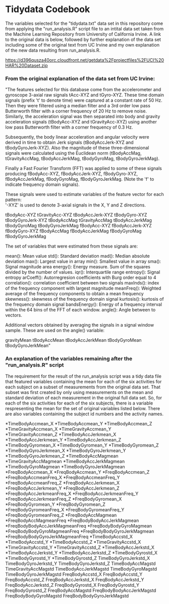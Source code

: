 Tidydata Codebook
=================

The variables selected for the "tidydata.txt" data set in this
repository come from applying the "run\_analysis.R" script file to an
intital data set taken from the Machine Learning Repository from
University of California Irvine. A link to the original data is below,
followed by further explanation of the data set including some of the
original text from UC Irvine and my own explanation of the new data
resulting from run\_analysis.R.

<https://d396qusza40orc.cloudfront.net/getdata%2Fprojectfiles%2FUCI%20HAR%20Dataset.zip>

### From the original explanation of the data set from UC Irvine:

"The features selected for this database come from the accelerometer and
gyroscope 3-axial raw signals tAcc-XYZ and tGyro-XYZ. These time domain
signals (prefix 't' to denote time) were captured at a constant rate of
50 Hz. Then they were filtered using a median filter and a 3rd order low
pass Butterworth filter with a corner frequency of 20 Hz to remove
noise. Similarly, the acceleration signal was then separated into body
and gravity acceleration signals (tBodyAcc-XYZ and tGravityAcc-XYZ)
using another low pass Butterworth filter with a corner frequency of 0.3
Hz.

Subsequently, the body linear acceleration and angular velocity were
derived in time to obtain Jerk signals (tBodyAccJerk-XYZ and
tBodyGyroJerk-XYZ). Also the magnitude of these three-dimensional
signals were calculated using the Euclidean norm (tBodyAccMag,
tGravityAccMag, tBodyAccJerkMag, tBodyGyroMag, tBodyGyroJerkMag).

Finally a Fast Fourier Transform (FFT) was applied to some of these
signals producing fBodyAcc-XYZ, fBodyAccJerk-XYZ, fBodyGyro-XYZ,
fBodyAccJerkMag, fBodyGyroMag, fBodyGyroJerkMag. (Note the 'f' to
indicate frequency domain signals).

These signals were used to estimate variables of the feature vector for
each pattern:  
'-XYZ' is used to denote 3-axial signals in the X, Y and Z directions.

tBodyAcc-XYZ tGravityAcc-XYZ tBodyAccJerk-XYZ tBodyGyro-XYZ
tBodyGyroJerk-XYZ tBodyAccMag tGravityAccMag tBodyAccJerkMag
tBodyGyroMag tBodyGyroJerkMag fBodyAcc-XYZ fBodyAccJerk-XYZ
fBodyGyro-XYZ fBodyAccMag fBodyAccJerkMag fBodyGyroMag fBodyGyroJerkMag

The set of variables that were estimated from these signals are:

mean(): Mean value std(): Standard deviation mad(): Median absolute
deviation max(): Largest value in array min(): Smallest value in array
sma(): Signal magnitude area energy(): Energy measure. Sum of the
squares divided by the number of values. iqr(): Interquartile range
entropy(): Signal entropy arCoeff(): Autorregresion coefficients with
Burg order equal to 4 correlation(): correlation coefficient between two
signals maxInds(): index of the frequency component with largest
magnitude meanFreq(): Weighted average of the frequency components to
obtain a mean frequency skewness(): skewness of the frequency domain
signal kurtosis(): kurtosis of the frequency domain signal
bandsEnergy(): Energy of a frequency interval within the 64 bins of the
FFT of each window. angle(): Angle between to vectors.

Additional vectors obtained by averaging the signals in a signal window
sample. These are used on the angle() variable:

gravityMean tBodyAccMean tBodyAccJerkMean tBodyGyroMean
tBodyGyroJerkMean"

### An explanation of the variables remaining after the "run\_analysis.R" script

The requirement for the result of the run\_analysis script was a tidy
data file that featured variables containing the mean for each of the
six activities for each subject on a subset of measurements from the
original data set. That subset was first created by only using
measurements on the mean and standard deviation of each measurement in
the original full data set. So, for each of the six activities for each
of the six subjects, there is a variable respresenting the mean for the
set of original variables listed below. There are also variables
containing the subject id numbers and the activity names.

*TimeBodyAccmean_X 
*TimeBodyAccmean\_Y 
*TimeBodyAccmean\_Z
*TimeGravityAccmean\_X 
*TimeGravityAccmean\_Y 
*TimeGravityAccmean\_Z
*TimeBodyAccJerkmean\_X 
*TimeBodyAccJerkmean\_Y 
*TimeBodyAccJerkmean\_Z
*TimeBodyGyromean\_X 
*TimeBodyGyromean\_Y 
*TimeBodyGyromean\_Z
*TimeBodyGyroJerkmean\_X 
*TimeBodyGyroJerkmean\_Y 
*TimeBodyGyroJerkmean\_Z
*TimeBodyAccMagmean 
*TimeGravityAccMagmean 
*TimeBodyAccJerkMagmean
*TimeBodyGyroMagmean 
*TimeBodyGyroJerkMagmean 
*FreqBodyAccmean\_X
*FreqBodyAccmean\_Y 
*FreqBodyAccmean\_Z 
*FreqBodyAccmeanFreq\_X
*FreqBodyAccmeanFreq\_Y 
*FreqBodyAccmeanFreq\_Z 
*FreqBodyAccJerkmean\_X
*FreqBodyAccJerkmean\_Y 
*FreqBodyAccJerkmean\_Z 
*FreqBodyAccJerkmeanFreq\_X
*FreqBodyAccJerkmeanFreq\_Y 
*FreqBodyAccJerkmeanFreq\_Z
*FreqBodyGyromean\_X 
*FreqBodyGyromean\_Y 
*FreqBodyGyromean\_Z
*FreqBodyGyromeanFreq\_X 
*FreqBodyGyromeanFreq\_Y 
*FreqBodyGyromeanFreq\_Z
*FreqBodyAccMagmean 
*FreqBodyAccMagmeanFreq 
*FreqBodyBodyAccJerkMagmean
*FreqBodyBodyAccJerkMagmeanFreq 
*FreqBodyBodyGyroMagmean
*FreqBodyBodyGyroMagmeanFreq 
*FreqBodyBodyGyroJerkMagmean
*FreqBodyBodyGyroJerkMagmeanFreq 
*TimeBodyAccstd\_X 
*TimeBodyAccstd\_Y
*TimeBodyAccstd\_Z 
*TimeGravityAccstd\_X 
*TimeGravityAccstd\_Y
*TimeGravityAccstd\_Z 
*TimeBodyAccJerkstd\_X 
*TimeBodyAccJerkstd\_Y
*TimeBodyAccJerkstd\_Z 
*TimeBodyGyrostd\_X 
*TimeBodyGyrostd\_Y
*TimeBodyGyrostd\_Z 
TimeBodyGyroJerkstd_X 
TimeBodyGyroJerkstd\_Y
TimeBodyGyroJerkstd\_Z 
TimeBodyAccMagstd 
TimeGravityAccMagstd
TimeBodyAccJerkMagstd 
TimeBodyGyroMagstd 
TimeBodyGyroJerkMagstd
FreqBodyAccstd\_X 
FreqBodyAccstd\_Y 
FreqBodyAccstd\_Z
FreqBodyAccJerkstd\_X 
FreqBodyAccJerkstd\_Y 
FreqBodyAccJerkstd\_Z
FreqBodyGyrostd\_X 
FreqBodyGyrostd\_Y 
FreqBodyGyrostd\_Z
FreqBodyAccMagstd 
FreqBodyBodyAccJerkMagstd 
FreqBodyBodyGyroMagstd
FreqBodyBodyGyroJerkMagstd
